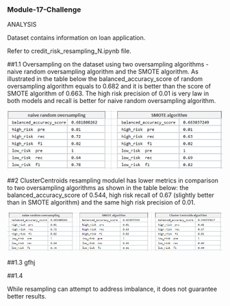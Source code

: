 ### Module-17-Challenge

ANALYSIS

Dataset contains information on loan application.

Refer to credit_risk_resampling_N.ipynb file. 

##1.1 Oversampling on the dataset using two oversampling algorithms - naive random oversampling algorithm and the SMOTE algorithm.
As illustrated in the table below the balanced_accuracy_score of random oversampling algorithm equals to 0.682 and it is better than the score of SMOTE algorithm of 0.663.
The high risk precision of 0.01 is very law in both models and recall is better for naive random oversampling algorithm.

![Table1](Capture1.1.PNG)



##2 ClusterCentroids resampling moduleI has lower metrics in comparison to two oversampling algorithms as shown in the table below: 
the balanced_accuracy_score of 0.544, high risk recall of 0.67 (slightly better than in SMOTE algorithm) and the same high risk precision of 0.01.

![Table2](Capture2.PNG)

##1.3 gfhj

##1.4


While resampling can attempt to address imbalance, it does not guarantee better results.
